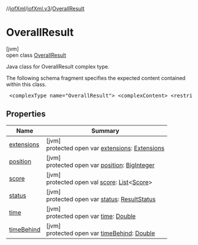 //[iofXml](../../../index.md)/[iofXml.v3](../index.md)/[OverallResult](index.md)

# OverallResult

[jvm]\
open class [OverallResult](index.md)

<p>Java class for OverallResult complex type. <p>The following schema fragment specifies the expected content contained within this class. <pre> &lt;complexType name="OverallResult"&gt; &lt;complexContent&gt; &lt;restriction base="{http://www.w3.org/2001/XMLSchema}anyType"&gt; &lt;sequence&gt; &lt;element name="Time" type="{http://www.w3.org/2001/XMLSchema}double" minOccurs="0"/&gt; &lt;element name="TimeBehind" type="{http://www.w3.org/2001/XMLSchema}double" minOccurs="0"/&gt; &lt;element name="Position" type="{http://www.w3.org/2001/XMLSchema}integer" minOccurs="0"/&gt; &lt;element name="Status" type="{http://www.orienteering.org/datastandard/3.0}ResultStatus"/&gt; &lt;element name="Score" type="{http://www.orienteering.org/datastandard/3.0}Score" maxOccurs="unbounded" minOccurs="0"/&gt; &lt;element name="Extensions" type="{http://www.orienteering.org/datastandard/3.0}Extensions" minOccurs="0"/&gt; &lt;/sequence&gt; &lt;/restriction&gt; &lt;/complexContent&gt; &lt;/complexType&gt; </pre>

## Properties

| Name | Summary |
|---|---|
| [extensions](extensions.md) | [jvm]<br>protected open var [extensions](extensions.md): [Extensions](../-extensions/index.md) |
| [position](position.md) | [jvm]<br>protected open var [position](position.md): [BigInteger](https://docs.oracle.com/javase/8/docs/api/java/math/BigInteger.html) |
| [score](score.md) | [jvm]<br>protected open val [score](score.md): [List](https://docs.oracle.com/javase/8/docs/api/java/util/List.html)<[Score](../-score/index.md)> |
| [status](status.md) | [jvm]<br>protected open var [status](status.md): [ResultStatus](../-result-status/index.md) |
| [time](time.md) | [jvm]<br>protected open var [time](time.md): [Double](https://docs.oracle.com/javase/8/docs/api/java/lang/Double.html) |
| [timeBehind](time-behind.md) | [jvm]<br>protected open var [timeBehind](time-behind.md): [Double](https://docs.oracle.com/javase/8/docs/api/java/lang/Double.html) |
